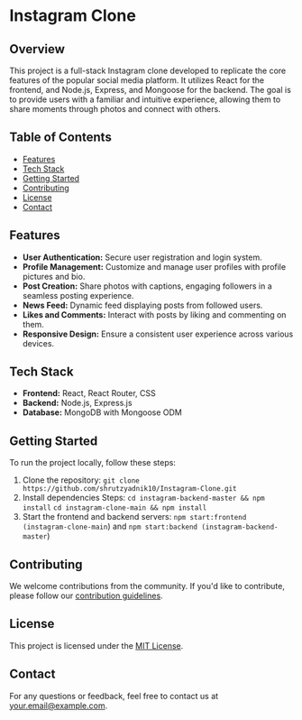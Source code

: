 # Instagram Clone

## Overview

This project is a full-stack Instagram clone developed to replicate the core features of the popular social media platform. It utilizes React for the frontend, and Node.js, Express, and Mongoose for the backend. The goal is to provide users with a familiar and intuitive experience, allowing them to share moments through photos and connect with others.

## Table of Contents

- [Features](#features)
- [Tech Stack](#tech-stack)
- [Getting Started](#getting-started)
- [Contributing](#contributing)
- [License](#license)
- [Contact](#contact)

## Features

- **User Authentication:** Secure user registration and login system.
- **Profile Management:** Customize and manage user profiles with profile pictures and bio.
- **Post Creation:** Share photos with captions, engaging followers in a seamless posting experience.
- **News Feed:** Dynamic feed displaying posts from followed users.
- **Likes and Comments:** Interact with posts by liking and commenting on them.
- **Responsive Design:** Ensure a consistent user experience across various devices.

## Tech Stack

- **Frontend:** React, React Router, CSS
- **Backend:** Node.js, Express.js
- **Database:** MongoDB with Mongoose ODM

  
## Getting Started

To run the project locally, follow these steps:

1. Clone the repository: `git clone https://github.com/shrutzyadnik10/Instagram-Clone.git`
2. Install dependencies Steps: `cd instagram-backend-master && npm install` `cd instagram-clone-main && npm install`
3. Start the frontend and backend servers: `npm start:frontend (instagram-clone-main`) and `npm start:backend (instagram-backend-master`)

## Contributing

We welcome contributions from the community. If you'd like to contribute, please follow our [contribution guidelines](CONTRIBUTING.md).

## License

This project is licensed under the [MIT License](LICENSE).

## Contact

For any questions or feedback, feel free to contact us at [your.email@example.com](mailto:yadnikshruti07@gmail.com).


